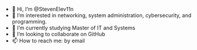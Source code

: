 - 👋 Hi, I’m @StevenElev11n
- 👀 I’m interested in networking, system administration, cybersecurity, and programming.
- 🌱 I’m currently studying Master of IT and Systems
- 💞️ I’m looking to collaborate on GitHub
- 📫 How to reach me: by email

<!---
StevenElev11n/StevenElev11n is a ✨ special ✨ repository because its `README.md` (this file) appears on your GitHub profile.
You can click the Preview link to take a look at your changes.
--->
